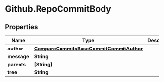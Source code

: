 # Github.RepoCommitBody

## Properties

Name | Type | Description | Notes
------------ | ------------- | ------------- | -------------
**author** | [**CompareCommitsBaseCommitCommitAuthor**](CompareCommitsBaseCommitCommitAuthor.md) |  | [optional] 
**message** | **String** |  | 
**parents** | **[String]** |  | 
**tree** | **String** |  | 


